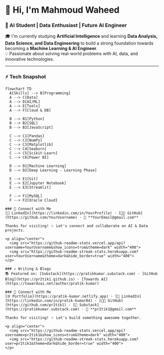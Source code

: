 # 👋 Hi, I'm Mahmoud Waheed  
### 🤖 AI Student | Data Enthusiast | Future AI Engineer  

🎓 I'm currently studying **Artificial Intelligence** and learning **Data Analysis, Data Science, and Data Engineering** to build a strong foundation towards becoming a **Machine Learning & AI Engineer**.  
💡 Passionate about solving real-world problems with AI, data, and innovative technologies.  

---

### ⚡ Tech Snapshot  

```mermaid
flowchart TD
  A[Skills] --> B[Programming]
  A --> C[Data]
  A --> D[AI/ML]
  A --> E[Tools]
  A --> F[Cloud & DB]

  B --> B1[Python]
  B --> B2[SQL]
  B --> B3[JavaScript]

  C --> C1[Pandas]
  C --> C2[NumPy]
  C --> C3[Matplotlib]
  C --> C4[Seaborn]
  C --> C5[Scikit-Learn]
  C --> C6[Power BI]

  D --> D1[Machine Learning]
  D --> D2[Deep Learning - Learning Phase]

  E --> E1[Git]
  E --> E2[Jupyter Notebook]
  E --> E3[Streamlit]

  F --> F1[MySQL]
  F --> F2[Oracle Cloud]

### 🤝 Connect with Me  
[💼 LinkedIn](https://linkedin.com/in/YourProfile) · [🧑‍💻 GitHub](https://github.com/YourUsername) · 📧 **YourEmail@gmail.com**  

Thanks for visiting! ✨ Let's connect and collaborate on AI & Data projects.  

<p align="center">
  <img src="https://github-readme-stats.vercel.app/api?username=YourUsername&show_icons=true&theme=dark" width="400">
  <img src="https://github-readme-streak-stats.herokuapp.com?user=YourUsername&theme=dark&hide_border=true" width="400">
</p>

### ✍️ Writing & Blogs  
📚 Featured on: [Substack](https://pratikkumar.substack.com) · [GitHub Blog](https://pr2tik1.github.io) · [Towards AI](https://towardsai.net/author/pratik-kumar)

### 🤝 Connect with Me  
[🌐 Portfolio](https://pratik-kumar.netlify.app) · [💼 LinkedIn](https://linkedin.com/in/pratik-kumar04) · [🧑‍💻 GitHub](https://github.com/pr2tik1) · [📝 Substack](https://pratikkumar.substack.com) · 📧 **pr2tik1@gmail.com**

Thanks for visiting! ✨ Let's build something awesome together.

<p align="center">
  <img src="https://github-readme-stats.vercel.app/api?username=pr2tik1&show_icons=true&theme=dark" width="400">
  <img src="https://github-readme-streak-stats.herokuapp.com?user=pr2tik1&theme=dark&hide_border=true" width="400">
</p>
